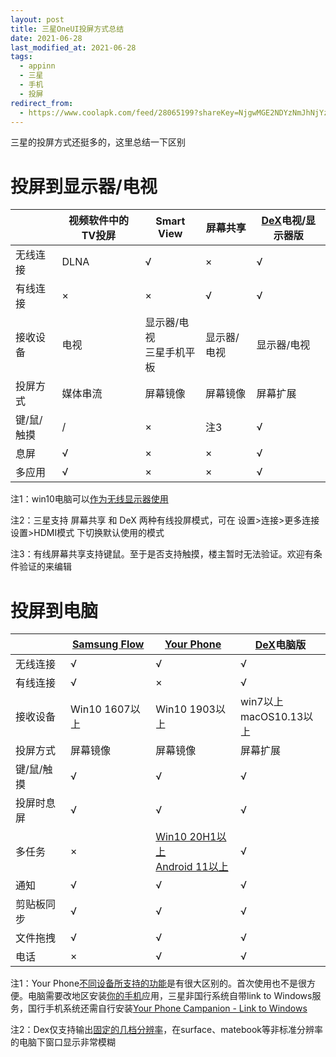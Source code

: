 ```yaml
---
layout: post
title: 三星OneUI投屏方式总结
date: 2021-06-28
last_modified_at: 2021-06-28
tags:
  - appinn
  - 三星
  - 手机
  - 投屏
redirect_from:
  - https://www.coolapk.com/feed/28065199?shareKey=NjgwMGE2NDYzNmJhNjYzYzg3ZmU~
---
```


三星的投屏方式还挺多的，这里总结一下区别

# 投屏到显示器/电视

| |视频软件中的TV投屏|Smart View|屏幕共享|[DeX](https://www.samsung.com/cn/apps/samsung-dex/)电视/显示器版|
| --- | --- | --- | --- | --- |
|无线连接|DLNA|√|×|√|
|有线连接|×|×|√|√|
|接收设备|电视|显示器/电视<br>三星手机平板|显示器/电视|显示器/电视|
|投屏方式|媒体串流|屏幕镜像|屏幕镜像|屏幕扩展|
|键/鼠/触摸|/|×|注3|√|
|息屏|√|×|×|√|
|多应用|√|×|×|√|

注1：win10电脑可以[作为无线显示器使用](https://support.microsoft.com/zh-cn/windows/%E5%B1%8F%E5%B9%95%E9%95%9C%E5%83%8F%E5%92%8C%E6%8A%95%E5%BD%B1%E5%88%B0%E7%94%B5%E8%84%91-5af9f371-c704-1c7f-8f0d-fa607551d09c)

注2：三星支持 屏幕共享 和 DeX 两种有线投屏模式，可在 设置>连接>更多连接设置>HDMI模式 下切换默认使用的模式

注3：有线屏幕共享支持键鼠。至于是否支持触摸，楼主暂时无法验证。欢迎有条件验证的来编辑

# 投屏到电脑

| |[Samsung Flow](https://www.samsung.com/global/galaxy/apps/samsung-flow/)|[Your Phone](https://support.microsoft.com/zh-cn/your-phone-app)|[DeX](https://www.samsung.com/cn/apps/samsung-dex/)电脑版|
| --- | --- | --- | --- |
|无线连接|√|√|√|
|有线连接|√|×|√|
|接收设备|Win10 1607以上|Win10 1903以上|win7以上<br>macOS10.13以上|
|投屏方式|屏幕镜像|屏幕镜像|屏幕扩展|
|键/鼠/触摸|√|√|√|
|投屏时息屏|√|√|√|
|多任务|×|[Win10 20H1以上<br>Android 11以上](https://support.microsoft.com/zh-cn/topic/07d3d029-236e-e71f-3561-d40d7491d435)|√|
|通知|√|√|√|
|剪贴板同步|√|√|√|
|文件拖拽|√|√|√|
|电话|×|√|√|


注1：Your Phone[不同设备所支持的功能](https://support.microsoft.com/zh-cn/topic/cb044172-87aa-9e41-d446-c4ac83ce8807)是有很大区别的。首次使用也不是很方便。电脑需要改地区安装[你的手机](https://www.microsoft.com/en-us/p/your-phone/9nmpj99vjbwv)应用，三星非国行系统自带link to Windows服务，国行手机系统还需自行安装[Your Phone Campanion - Link to Windows](https://play.google.com/store/apps/details?id=com.microsoft.appmanager)

注2：Dex仅支持输出[固定的几档分辨率](https://help.content.samsung.com/csweb/faq/searchFaq.do)，在surface、matebook等非标准分辨率的电脑下窗口显示非常模糊
